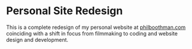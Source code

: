 # Personal Site Redesign

This is a complete redesign of my personal website at [philboothman.com](https://philboothman.com) coinciding with a shift in focus from filmmaking to coding and website design and development.
